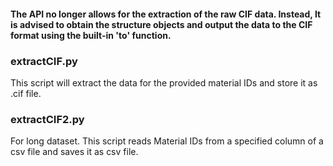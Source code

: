 #### The API no longer allows for the extraction of the raw CIF data. Instead, It is advised to obtain the structure objects and output the data to the CIF format using the built-in 'to' function.

### extractCIF.py
This script will extract the data for the provided material IDs and store it as .cif file.

### extractCIF2.py
For long dataset.
This script reads Material IDs from a specified column of a csv file and saves it as csv file.

